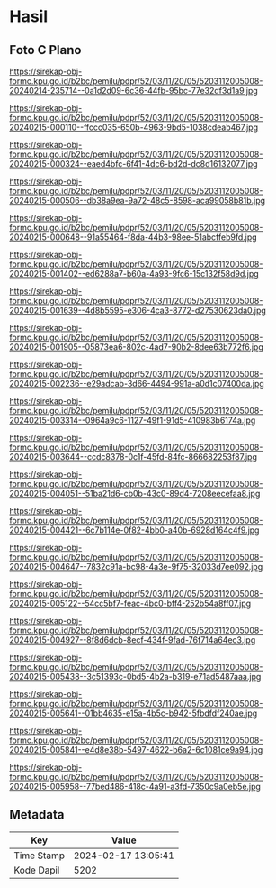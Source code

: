 # Hasil

## Foto C Plano

https://sirekap-obj-formc.kpu.go.id/b2bc/pemilu/pdpr/52/03/11/20/05/5203112005008-20240214-235714--0a1d2d09-6c36-44fb-95bc-77e32df3d1a9.jpg

https://sirekap-obj-formc.kpu.go.id/b2bc/pemilu/pdpr/52/03/11/20/05/5203112005008-20240215-000110--ffccc035-650b-4963-9bd5-1038cdeab467.jpg

https://sirekap-obj-formc.kpu.go.id/b2bc/pemilu/pdpr/52/03/11/20/05/5203112005008-20240215-000324--eaed4bfc-6f41-4dc6-bd2d-dc8d16132077.jpg

https://sirekap-obj-formc.kpu.go.id/b2bc/pemilu/pdpr/52/03/11/20/05/5203112005008-20240215-000506--db38a9ea-9a72-48c5-8598-aca99058b81b.jpg

https://sirekap-obj-formc.kpu.go.id/b2bc/pemilu/pdpr/52/03/11/20/05/5203112005008-20240215-000648--91a55464-f8da-44b3-98ee-51abcffeb9fd.jpg

https://sirekap-obj-formc.kpu.go.id/b2bc/pemilu/pdpr/52/03/11/20/05/5203112005008-20240215-001402--ed6288a7-b60a-4a93-9fc6-15c132f58d9d.jpg

https://sirekap-obj-formc.kpu.go.id/b2bc/pemilu/pdpr/52/03/11/20/05/5203112005008-20240215-001639--4d8b5595-e306-4ca3-8772-d27530623da0.jpg

https://sirekap-obj-formc.kpu.go.id/b2bc/pemilu/pdpr/52/03/11/20/05/5203112005008-20240215-001905--05873ea6-802c-4ad7-90b2-8dee63b772f6.jpg

https://sirekap-obj-formc.kpu.go.id/b2bc/pemilu/pdpr/52/03/11/20/05/5203112005008-20240215-002236--e29adcab-3d66-4494-991a-a0d1c07400da.jpg

https://sirekap-obj-formc.kpu.go.id/b2bc/pemilu/pdpr/52/03/11/20/05/5203112005008-20240215-003314--0964a9c6-1127-49f1-91d5-410983b6174a.jpg

https://sirekap-obj-formc.kpu.go.id/b2bc/pemilu/pdpr/52/03/11/20/05/5203112005008-20240215-003644--ccdc8378-0c1f-45fd-84fc-866682253f87.jpg

https://sirekap-obj-formc.kpu.go.id/b2bc/pemilu/pdpr/52/03/11/20/05/5203112005008-20240215-004051--51ba21d6-cb0b-43c0-89d4-7208eecefaa8.jpg

https://sirekap-obj-formc.kpu.go.id/b2bc/pemilu/pdpr/52/03/11/20/05/5203112005008-20240215-004421--6c7b114e-0f82-4bb0-a40b-6928d164c4f9.jpg

https://sirekap-obj-formc.kpu.go.id/b2bc/pemilu/pdpr/52/03/11/20/05/5203112005008-20240215-004647--7832c91a-bc98-4a3e-9f75-32033d7ee092.jpg

https://sirekap-obj-formc.kpu.go.id/b2bc/pemilu/pdpr/52/03/11/20/05/5203112005008-20240215-005122--54cc5bf7-feac-4bc0-bff4-252b54a8ff07.jpg

https://sirekap-obj-formc.kpu.go.id/b2bc/pemilu/pdpr/52/03/11/20/05/5203112005008-20240215-004927--8f8d6dcb-8ecf-434f-9fad-76f714a64ec3.jpg

https://sirekap-obj-formc.kpu.go.id/b2bc/pemilu/pdpr/52/03/11/20/05/5203112005008-20240215-005438--3c51393c-0bd5-4b2a-b319-e71ad5487aaa.jpg

https://sirekap-obj-formc.kpu.go.id/b2bc/pemilu/pdpr/52/03/11/20/05/5203112005008-20240215-005641--01bb4635-e15a-4b5c-b942-5fbdfdf240ae.jpg

https://sirekap-obj-formc.kpu.go.id/b2bc/pemilu/pdpr/52/03/11/20/05/5203112005008-20240215-005841--e4d8e38b-5497-4622-b6a2-6c1081ce9a94.jpg

https://sirekap-obj-formc.kpu.go.id/b2bc/pemilu/pdpr/52/03/11/20/05/5203112005008-20240215-005958--77bed486-418c-4a91-a3fd-7350c9a0eb5e.jpg


## Metadata

| Key        | Value               |
| ---------- | ------------------- |
| Time Stamp | 2024-02-17 13:05:41 |
| Kode Dapil | 5202                |



